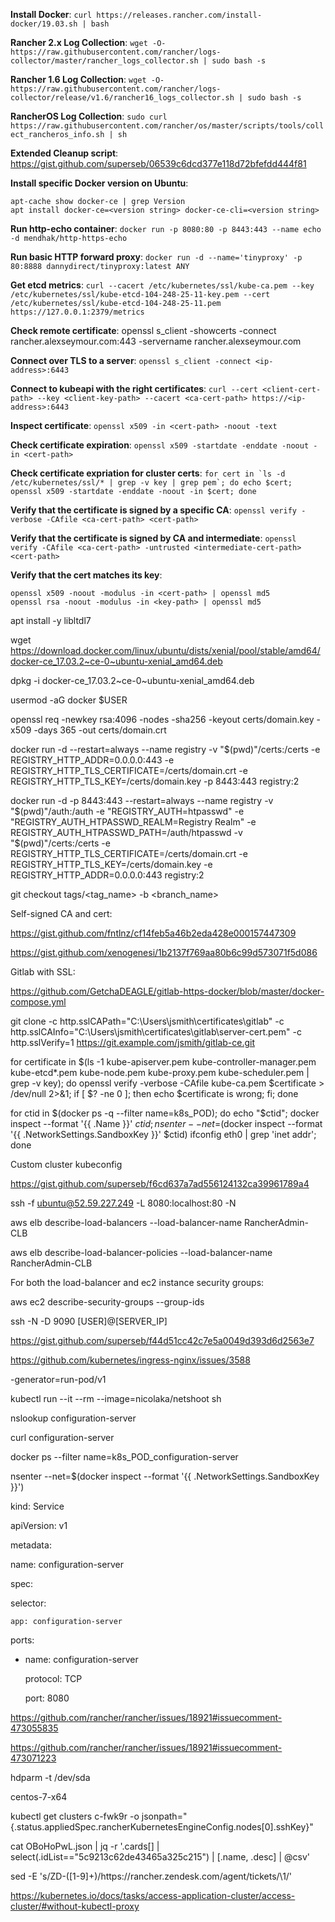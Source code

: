 **Install Docker**: `curl https://releases.rancher.com/install-docker/19.03.sh | bash`

**Rancher 2.x Log Collection**: `wget -O- https://raw.githubusercontent.com/rancher/logs-collector/master/rancher_logs_collector.sh | sudo bash -s`

**Rancher 1.6 Log Collection**: `wget -O- https://raw.githubusercontent.com/rancher/logs-collector/release/v1.6/rancher16_logs_collector.sh | sudo bash -s`

**RancherOS Log Collection**: `sudo curl https://raw.githubusercontent.com/rancher/os/master/scripts/tools/collect_rancheros_info.sh | sh`

**Extended Cleanup script**: https://gist.github.com/superseb/06539c6dcd377e118d72bfefdd444f81

**Install specific Docker version on Ubuntu**:
```
apt-cache show docker-ce | grep Version
apt install docker-ce=<version string> docker-ce-cli=<version string>
```

**Run http-echo container**: `docker run -p 8080:80 -p 8443:443 --name echo -d mendhak/http-https-echo`

**Run basic HTTP forward proxy**: `docker run -d --name='tinyproxy' -p 80:8888 dannydirect/tinyproxy:latest ANY`

**Get etcd metrics**: `curl --cacert /etc/kubernetes/ssl/kube-ca.pem --key /etc/kubernetes/ssl/kube-etcd-104-248-25-11-key.pem --cert /etc/kubernetes/ssl/kube-etcd-104-248-25-11.pem https://127.0.0.1:2379/metrics`

**Check remote certificate**: openssl s_client -showcerts -connect rancher.alexseymour.com:443 -servername rancher.alexseymour.com

**Connect over TLS to a server**: `openssl s_client -connect <ip-address>:6443`

**Connect to kubeapi with the right certificates**: `curl --cert <client-cert-path> --key <client-key-path> --cacert <ca-cert-path> https://<ip-address>:6443`

**Inspect certificate**: `openssl x509 -in <cert-path> -noout -text`

**Check certificate expiration**: `openssl x509 -startdate -enddate -noout -in <cert-path>`

**Check certificate expriation for cluster certs**: ```for cert in `ls -d /etc/kubernetes/ssl/* | grep -v key | grep pem`; do echo $cert; openssl x509 -startdate -enddate -noout -in $cert; done```

**Verify that the certificate is signed by a specific CA**: `openssl verify -verbose -CAfile <ca-cert-path> <cert-path>`

**Verify that the certificate is signed by CA and intermediate**: `openssl verify -CAfile <ca-cert-path> -untrusted <intermediate-cert-path> <cert-path>`

**Verify that the cert matches its key**:
```
openssl x509 -noout -modulus -in <cert-path> | openssl md5
openssl rsa -noout -modulus -in <key-path> | openssl md5
```

apt install -y libltdl7  

wget https://download.docker.com/linux/ubuntu/dists/xenial/pool/stable/amd64/docker-ce_17.03.2~ce-0~ubuntu-xenial_amd64.deb  

dpkg -i docker-ce_17.03.2~ce-0~ubuntu-xenial_amd64.deb

usermod -aG docker $USER

openssl req -newkey rsa:4096 -nodes -sha256 -keyout certs/domain.key -x509 -days 365 -out certs/domain.crt

docker run -d --restart=always --name registry -v "$(pwd)"/certs:/certs -e REGISTRY_HTTP_ADDR=0.0.0.0:443 -e REGISTRY_HTTP_TLS_CERTIFICATE=/certs/domain.crt -e REGISTRY_HTTP_TLS_KEY=/certs/domain.key -p 8443:443 registry:2



docker run -d -p 8443:443 --restart=always   --name registry -v "$(pwd)"/auth:/auth -e "REGISTRY_AUTH=htpasswd"   -e "REGISTRY_AUTH_HTPASSWD_REALM=Registry Realm"   -e REGISTRY_AUTH_HTPASSWD_PATH=/auth/htpasswd -v "$(pwd)"/certs:/certs -e REGISTRY_HTTP_TLS_CERTIFICATE=/certs/domain.crt -e REGISTRY_HTTP_TLS_KEY=/certs/domain.key -e REGISTRY_HTTP_ADDR=0.0.0.0:443 registry:2

git checkout tags/<tag_name> -b <branch_name>

Self-signed CA and cert:

https://gist.github.com/fntlnz/cf14feb5a46b2eda428e000157447309

https://gist.github.com/xenogenesi/1b2137f769aa80b6c99d573071f5d086

Gitlab with SSL:

https://github.com/GetchaDEAGLE/gitlab-https-docker/blob/master/docker-compose.yml



git clone -c http.sslCAPath="C:\\Users\\jsmith\\certificates\\gitlab" -c http.sslCAInfo="C:\\Users\\jsmith\\certificates\\gitlab\\server-cert.pem" -c http.sslVerify=1 https://git.example.com/jsmith/gitlab-ce.git



for certificate in $(ls -1 kube-apiserver.pem kube-controller-manager.pem kube-etcd*.pem kube-node.pem kube-proxy.pem kube-scheduler.pem  | grep -v key); do openssl verify -verbose -CAfile kube-ca.pem $certificate > /dev/null 2>&1; if [ $? -ne 0 ]; then echo $certificate is wrong; fi; done



for ctid in $(docker ps -q --filter name=k8s_POD); do echo "$ctid"; docker inspect --format '{{ .Name }}' $ctid; nsenter --net=$(docker inspect --format '{{ .NetworkSettings.SandboxKey }}' $ctid) ifconfig eth0 | grep 'inet addr'; done


Custom cluster kubeconfig

https://gist.github.com/superseb/f6cd637a7ad556124132ca39961789a4



ssh -f ubuntu@52.59.227.249 -L 8080:localhost:80 -N



aws elb describe-load-balancers --load-balancer-name RancherAdmin-CLB

aws elb describe-load-balancer-policies --load-balancer-name RancherAdmin-CLB

For both the load-balancer and ec2 instance security groups:

aws ec2 describe-security-groups --group-ids <sg id>



ssh -N -D 9090 [USER]@[SERVER_IP]

https://gist.github.com/superseb/f44d51cc42c7e5a0049d393d6d2563e7



https://github.com/kubernetes/ingress-nginx/issues/3588

-generator=run-pod/v1

kubectl run --it --rm --image=nicolaka/netshoot sh

nslookup configuration-server

curl configuration-server

docker ps --filter name=k8s_POD_configuration-server

nsenter --net=$(docker inspect <ctid> --format '{{ .NetworkSettings.SandboxKey }}')



kind: Service

apiVersion: v1

metadata:

  name: configuration-server

spec:

  selector:

    app: configuration-server

  ports:

  - name: configuration-server

    protocol: TCP

    port: 8080





https://github.com/rancher/rancher/issues/18921#issuecomment-473055835

https://github.com/rancher/rancher/issues/18921#issuecomment-473071223



hdparm -t /dev/sda

centos-7-x64

kubectl get clusters c-fwk9r -o jsonpath="{.status.appliedSpec.rancherKubernetesEngineConfig.nodes[0].sshKey}"



cat OBoHoPwL.json | jq -r '.cards[] | select(.idList=="5c9213c62de43465a325c215") | [.name, .desc] | @csv'



sed -E 's/ZD-([1-9]+)/https\:\/\/rancher\.zendesk.com\/agent\/tickets\/\1/'



https://kubernetes.io/docs/tasks/access-application-cluster/access-cluster/#without-kubectl-proxy


